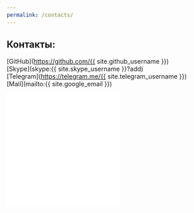 ```yaml
---
permalink: /contacts/
---
```

## Контакты:

[GitHub](https://github.com/{{ site.github_username }})  
[Skype](skype:{{ site.skype_username }}?add)  
[Telegram](https://telegram.me/{{ site.telegram_username }})  
[Mail](mailto:{{ site.google_email }})  

![](/images/image.png)  
  
